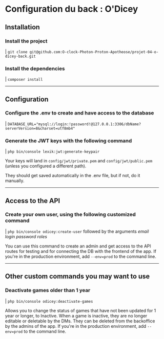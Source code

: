 # Configuration du back : O'Dicey

## Installation

### Install the project

| `git clone git@github.com:O-clock-Photon-Proton-Apotheose/projet-04-o-dicey-back.git`

### Install the dependencies

| `composer install`

___

## Configuration

### Configure the .env to create and have access to the database

| `DATABASE_URL="mysql://login:!password!@127.0.0.1:3306/dbName?serverVersion=8&charset=utf8mb4"`

### Generate the JWT keys with the following command

| `php bin/console lexik:jwt:generate-keypair`

Your keys will land in `config/jwt/private.pem` and `config/jwt/public.pem` (unless you configured a different path).

They should get saved automatically in the .env file, but if not, do it manually.

___

## Access to the API

### Create your own user, using the following customized command

| `php bin/console odicey:create-user` followed by the arguments *email* *login* *password* *roles*

You can use this command to create an admin and get access to the API routes for testing and for connecting the DB with the frontend of the app.
If you're in the production environment, add `--env=prod` to the command line.

___

## Other custom commands you may want to use

### Deactivate games older than 1 year

| `php bin/console odicey:deactivate-games`

Allows you to change the status of games that have not been updated for 1 year or longer, to Inactive. When a game is inactive, they are no longer editable or deletable by the DMs. They can be deleted from the backoffice by the admins of the app.
If you're in the production environment, add `--env=prod` to the command line.
